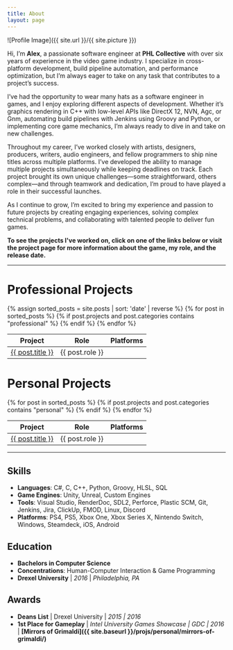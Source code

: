 ```yaml
---
title: About
layout: page
---
```

![Profile Image]({{ site.url }}/{{ site.picture }})

Hi, I’m **Alex**, a passionate software engineer at **PHL Collective** with over six years of experience in the video game industry. I specialize in cross-platform development, build pipeline automation, and performance optimization, but I’m always eager to take on any task that contributes to a project’s success.

I’ve had the opportunity to wear many hats as a software engineer in games, and I enjoy exploring different aspects of development. Whether it’s graphics rendering in C++ with low-level APIs like DirectX 12, NVN, Agc, or Gnm, automating build pipelines with Jenkins using Groovy and Python, or implementing core game mechanics, I’m always ready to dive in and take on new challenges.

Throughout my career, I’ve worked closely with artists, designers, producers, writers, audio engineers, and fellow programmers to ship nine titles across multiple platforms. I’ve developed the ability to manage multiple projects simultaneously while keeping deadlines on track. Each project brought its own unique challenges—some straightforward, others complex—and through teamwork and dedication, I’m proud to have played a role in their successful launches.

As I continue to grow, I’m excited to bring my experience and passion to future projects by creating engaging experiences, solving complex technical problems, and collaborating with talented people to deliver fun games.

**To see the projects I've worked on, click on one of the links below or visit the project page for more information about the game, my role, and the release date.**

---
<style>
  .platform-icon-link img {
    transition: filter 0.3s;
  }
  .platform-icon-link:hover img {
    filter: brightness(1.5) contrast(1.1);
    transform: scale(1.1);
  }
</style>
<script>
  function getPlatformIcon(platform) {
    const platformIcons = {
      "steam": "/assets/images/platform_icons/steam-icon.png",
      "ps": "/assets/images/platform_icons/ps-icon.png",
      "xbox": "/assets/images/platform_icons/xbox-icon.png",
      "switch": "/assets/images/platform_icons/switch-icon.png",
      "pc": "/assets/images/platform_icons/pc-icon.png",
      "ios": "/assets/images/platform_icons/ios-icon.png",
      "android": "/assets/images/platform_icons/android-icon.png",
      "htc vive": "/assets/images/platform_icons/htc-vive-icon.png",
      "oculus rift": "/assets/images/platform_icons/oculus-rift-icon.png"
    };
    return platformIcons[platform] || null;
  }

  function renderPlatformIcons(platformsString, platformLinks, containerId) {
    const platforms = platformsString.split(", ").map(platform => platform.trim().toLowerCase());
    const uniquePlatforms = [...new Set(platforms.map(platform => {
      if (platform === "ps4" || platform === "ps5") return "PS";
      if (platform === "xbox one" || platform === "xbox series x") return "Xbox";
      return platform.charAt(0).toUpperCase() + platform.slice(1);
    }))];
    
    const container = document.getElementById(containerId);
    container.style.display = "flex";
    container.style.justifyContent = "center";
    container.style.alignItems = "center";
    uniquePlatforms.forEach(platform => {
      const iconPath = getPlatformIcon(platform.toLowerCase());
      const platformLink = platformLinks[platform];
      if (iconPath && platformLink) {
        const a = document.createElement("a");
        a.href = platformLink;
        a.target = "_blank";
        a.className = "platform-icon-link";
        const img = document.createElement("img");
        img.src = iconPath;
        img.alt = platform;
        img.style.width = "30px";
        img.style.height = "30px";
        img.style.margin = "0 5px";
        a.appendChild(img);
        container.appendChild(a);
      }
    });
  }
</script>

# Professional Projects

<table>
  <thead>
    <tr>
      <th>Project</th>
      <th>Role</th>
      <th>Platforms</th>
    </tr>
  </thead>
  <tbody>
    {% assign sorted_posts = site.posts | sort: 'date' | reverse %}
    {% for post in sorted_posts %}
    {% if post.projects and post.categories contains "professional" %}
    <tr>
      <td><a href="{% if post.externalLink %}{{ post.externalLink }}{% else %}{{ site.url }}{{ post.url }}{% endif %}">{{ post.title }}</a></td>
      <td>{{ post.role }}</td>
      <td>
        <div id="platform-icons-{{ forloop.index0 }}"></div>
        <script>
          document.addEventListener("DOMContentLoaded", function() {
            renderPlatformIcons("{{ post.platforms }}", {{ post.platform_links | jsonify }}, "platform-icons-{{ forloop.index0 }}");
          });
        </script>
      </td>
    </tr>
    {% endif %}
    {% endfor %}
  </tbody>
</table>

# Personal Projects

<table>
  <thead>
    <tr>
      <th>Project</th>
      <th>Role</th>
      <th>Platforms</th>
    </tr>
  </thead>
  <tbody>
    {% for post in sorted_posts %}
    {% if post.projects and post.categories contains "personal" %}
    <tr>
      <td><a href="{% if post.externalLink %}{{ post.externalLink }}{% else %}{{ site.url }}{{ post.url }}{% endif %}">{{ post.title }}</a></td>
      <td>{{ post.role }}</td>
      <td>
        <div id="platform-icons-personal-{{ forloop.index0 }}"></div>
        <script>
          document.addEventListener("DOMContentLoaded", function() {
            renderPlatformIcons("{{ post.platforms }}", {{ post.platform_links | jsonify }}, "platform-icons-personal-{{ forloop.index0 }}");
          });
        </script>
      </td>
    </tr>
    {% endif %}
    {% endfor %}
  </tbody>
</table>

---
## Skills
- **Languages**: C#, C, C++, Python, Groovy, HLSL, SQL
- **Game Engines**: Unity, Unreal, Custom Engines
- **Tools**: Visual Studio, RenderDoc, SDL2, Perforce, Plastic SCM, Git, Jenkins, Jira, ClickUp, FMOD, Linux, Discord
- **Platforms**: PS4, PS5, Xbox One, Xbox Series X, Nintendo Switch, Windows, Steamdeck, iOS, Android

## Education
- **Bachelors in Computer Science**
- **Concentrations**: Human-Computer Interaction & Game Programming
- **Drexel University** \| *2016* \| *Philadelphia, PA*

## Awards
- **Deans List** \| Drexel University \| *2015 \| 2016*
- **1st Place for Gameplay** \| *Intel University Games Showcase \| GDC \| 2016* \| **[Mirrors of Grimaldi]({{ site.baseurl }}/projs/personal/mirrors-of-grimaldi/)**